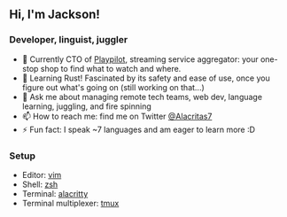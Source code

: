 ## Hi, I'm Jackson!

### Developer, linguist, juggler

- 🔭 Currently CTO of [Playpilot](https://www.playpilot.com/), streaming service aggregator: your one-stop shop to find what to watch and where.
- 🌱 Learning Rust! Fascinated by its safety and ease of use, once you figure out what's going on (still working on that...)
- 💬 Ask me about managing remote tech teams, web dev, language learning, juggling, and fire spinning
- 📫 How to reach me: find me on Twitter [@Alacritas7](https://twitter.com/Alacritas7/)
- ⚡ Fun fact: I speak ~7 languages and am eager to learn more :D

### Setup
- Editor: [vim](https://www.youtube.com/watch?v=Iid1Ms14Om4)
- Shell: [zsh](https://www.howtogeek.com/362409/what-is-zsh-and-why-should-you-use-it-instead-of-bash/)
- Terminal: [alacritty](https://github.com/alacritty/alacritty)
- Terminal multiplexer: [tmux](https://www.bugsnag.com/blog/benefits-of-using-tmux)

